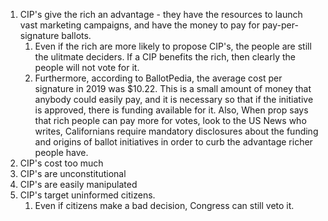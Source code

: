 1. CIP's give the rich an advantage - they have the resources to launch vast marketing campaigns, and have the money to pay for pay-per-signature ballots.
   1. Even if the rich are more likely to propose CIP's, the people are still the ulitmate deciders. If a CIP benefits the rich, then clearly the people will not vote for it.
   2. Furthermore, according to BallotPedia, the average cost per signature in 2019 was $10.22. This is a small amount of money that anybody could easily pay, and it is necessary so that if the initiative is approved, there is funding available for it. Also, When prop says that rich people can pay more for votes, look to the US News who writes, Californians require mandatory disclosures about the funding and origins of ballot initiatives in order to curb the advantage richer people have. 
2. CIP's cost too much
3. CIP's are unconstitutional
4. CIP's are easily manipulated
5. CIP's target uninformed citizens.
   1. Even if citizens make a bad decision, Congress can still veto it. 
